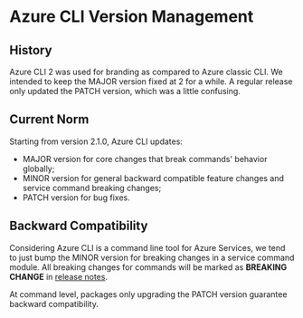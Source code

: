 Azure CLI Version Management
============================

## History
Azure CLI 2 was used for branding as compared to Azure classic CLI. We intended to keep the MAJOR version fixed at 2 for a while. A regular release only updated the PATCH version, which was a little confusing.

## Current Norm
Starting from version 2.1.0, Azure CLI updates:  
* MAJOR version for core changes that break commands' behavior globally;  
* MINOR version for general backward compatible feature changes and service command breaking changes;  
* PATCH version for bug fixes.

## Backward Compatibility
Considering Azure CLI is a command line tool for Azure Services, we tend to just bump the MINOR version for breaking changes in a service command module. All breaking changes for commands will be marked as **BREAKING CHANGE** in [release notes](https://docs.microsoft.com/cli/azure/release-notes-azure-cli).

At command level, packages only upgrading the PATCH version guarantee backward compatibility.
